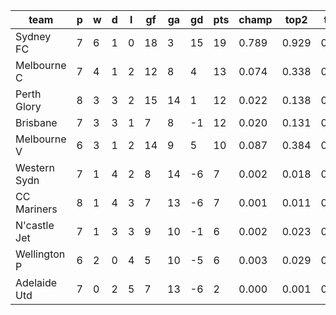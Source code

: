 |     team     | p | w | d | l | gf | ga | gd | pts | champ | top2  | top3  | top4  |  5-7  | bot4  | bot3  | bot2  |
|--------------|---|---|---|---|----|----|----|-----|-------|-------|-------|-------|-------|-------|-------|-------|
| Sydney FC    | 7 | 6 | 1 | 0 | 18 |  3 | 15 |  19 | 0.789 | 0.929 | 0.976 | 0.992 | 0.008 | 0.000 | 0.000 | 0.000|
| Melbourne C  | 7 | 4 | 1 | 2 | 12 |  8 |  4 |  13 | 0.074 | 0.338 | 0.573 | 0.748 | 0.216 | 0.077 | 0.036 | 0.013|
| Perth Glory  | 8 | 3 | 3 | 2 | 15 | 14 |  1 |  12 | 0.022 | 0.138 | 0.306 | 0.495 | 0.402 | 0.192 | 0.103 | 0.045|
| Brisbane     | 7 | 3 | 3 | 1 |  7 |  8 | -1 |  12 | 0.020 | 0.131 | 0.293 | 0.474 | 0.412 | 0.213 | 0.114 | 0.050|
| Melbourne V  | 6 | 3 | 1 | 2 | 14 |  9 |  5 |  10 | 0.087 | 0.384 | 0.613 | 0.769 | 0.202 | 0.064 | 0.030 | 0.010|
| Western Sydn | 7 | 1 | 4 | 2 |  8 | 14 | -6 |   7 | 0.002 | 0.018 | 0.053 | 0.117 | 0.390 | 0.652 | 0.493 | 0.307|
| CC Mariners  | 8 | 1 | 4 | 3 |  7 | 13 | -6 |   7 | 0.001 | 0.011 | 0.034 | 0.081 | 0.362 | 0.720 | 0.557 | 0.370|
| N'castle Jet | 7 | 1 | 3 | 3 |  9 | 10 | -1 |   6 | 0.002 | 0.023 | 0.065 | 0.142 | 0.412 | 0.614 | 0.446 | 0.274|
| Wellington P | 6 | 2 | 0 | 4 |  5 | 10 | -5 |   6 | 0.003 | 0.029 | 0.081 | 0.163 | 0.441 | 0.558 | 0.397 | 0.239|
| Adelaide Utd | 7 | 0 | 2 | 5 |  7 | 13 | -6 |   2 | 0.000 | 0.001 | 0.006 | 0.020 | 0.155 | 0.908 | 0.825 | 0.691|
